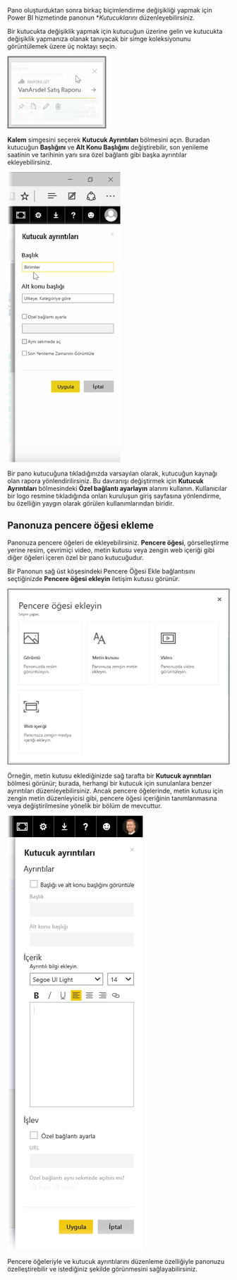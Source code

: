 Pano oluşturduktan sonra birkaç biçimlendirme değişikliği yapmak için Power BI hizmetinde panonun **Kutucuklarını* düzenleyebilirsiniz.

Bir kutucukta değişiklik yapmak için kutucuğun üzerine gelin ve kutucukta değişiklik yapmanıza olanak tanıyacak bir simge koleksiyonunu görüntülemek üzere üç noktayı seçin.

![](media/4-4d-change-tile-details/4-4d_1.png)

**Kalem** simgesini seçerek **Kutucuk Ayrıntıları** bölmesini açın. Buradan kutucuğun **Başlığını** ve **Alt Konu Başlığını** değiştirebilir, son yenileme saatinin ve tarihinin yanı sıra özel bağlantı gibi başka ayrıntılar ekleyebilirsiniz.

![](media/4-4d-change-tile-details/4-4d_2.png)

Bir pano kutucuğuna tıkladığınızda varsayılan olarak, kutucuğun kaynağı olan rapora yönlendirilirsiniz. Bu davranışı değiştirmek için **Kutucuk Ayrıntıları** bölmesindeki **Özel bağlantı ayarlayın** alanını kullanın. Kullanıcılar bir logo resmine tıkladığında onları kuruluşun giriş sayfasına yönlendirme, bu özelliğin yaygın olarak görülen kullanımlarından biridir.

## <a name="add-widgets-to-your-dashboard"></a>Panonuza pencere öğesi ekleme
Panonuza pencere öğeleri de ekleyebilirsiniz. **Pencere öğesi**, görselleştirme yerine resim, çevrimiçi video, metin kutusu veya zengin web içeriği gibi diğer öğeleri içeren özel bir pano kutucuğudur.

Bir Panonun sağ üst köşesindeki Pencere Öğesi Ekle bağlantısını seçtiğinizde **Pencere öğesi ekleyin** iletişim kutusu görünür.

![](media/4-4d-change-tile-details/4-4d_3.png)

Örneğin, metin kutusu eklediğinizde sağ tarafta bir **Kutucuk ayrıntıları** bölmesi görünür; burada, herhangi bir kutucuk için sunulanlara benzer ayrıntıları düzenleyebilirsiniz. Ancak pencere öğelerinde, metin kutusu için zengin metin düzenleyicisi gibi, pencere öğesi içeriğinin tanımlanmasına veya değiştirilmesine yönelik bir bölüm de mevcuttur.

![](media/4-4d-change-tile-details/4-4d_4.png)

Pencere öğeleriyle ve kutucuk ayrıntılarını düzenleme özelliğiyle panonuzu özelleştirebilir ve istediğiniz şekilde görünmesini sağlayabilirsiniz.

